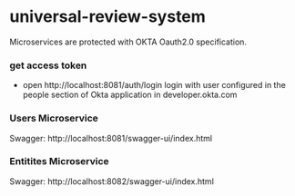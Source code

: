 # universal-review-system

Microservices are protected with OKTA Oauth2.0 specification.

### get access token

- open http://localhost:8081/auth/login login with user configured in the people section of Okta application in developer.okta.com

### Users Microservice

Swagger: http://localhost:8081/swagger-ui/index.html

### Entitites Microservice

Swagger: http://localhost:8082/swagger-ui/index.html
